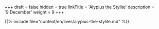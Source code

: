 +++
draft = false
hidden = true
linkTitle = 'Alypius the Stylite'
description = '9 December'
weight = 9
+++

{{% include file="content/en/lives/alypius-the-stylite.md" %}}
